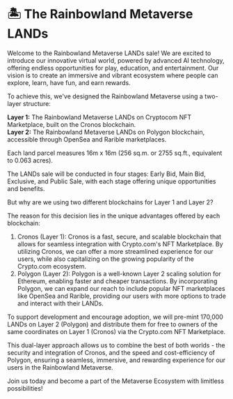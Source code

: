 # 🏝 The Rainbowland Metaverse LANDs

Welcome to the Rainbowland Metaverse LANDs sale! We are excited to introduce our innovative virtual world, powered by advanced AI technology, offering endless opportunities for play, education, and entertainment. Our vision is to create an immersive and vibrant ecosystem where people can explore, learn, have fun, and earn rewards.

To achieve this, we've designed the Rainbowland Metaverse using a two-layer structure:

**Layer 1:** The Rainbowland Metaverse LANDs on Cryptocom NFT Marketplace, built on the Cronos blockchain. \
**Layer 2:** The Rainbowland Metaverse LANDs on Polygon blockchain, accessible through OpenSea and Rarible marketplaces.

Each land parcel measures 16m x 16m (256 sq.m. or 2755 sq.ft., equivalent to 0.063 acres).

The LANDs sale will be conducted in four stages: Early Bid, Main Bid, Exclusive, and Public Sale, with each stage offering unique opportunities and benefits.

But why are we using two different blockchains for Layer 1 and Layer 2?

The reason for this decision lies in the unique advantages offered by each blockchain:

1. Cronos (Layer 1): Cronos is a fast, secure, and scalable blockchain that allows for seamless integration with Crypto.com's NFT Marketplace. By utilizing Cronos, we can offer a more streamlined experience for our users, while also capitalizing on the growing popularity of the Crypto.com ecosystem.
2. Polygon (Layer 2): Polygon is a well-known Layer 2 scaling solution for Ethereum, enabling faster and cheaper transactions. By incorporating Polygon, we can expand our reach to include popular NFT marketplaces like OpenSea and Rarible, providing our users with more options to trade and interact with their LANDs.

To support development and encourage adoption, we will pre-mint 170,000 LANDs on Layer 2 (Polygon) and distribute them for free to owners of the same coordinates on Layer 1 (Cronos) via the Crypto.com NFT Marketplace.

This dual-layer approach allows us to combine the best of both worlds - the security and integration of Cronos, and the speed and cost-efficiency of Polygon, ensuring a seamless, immersive, and rewarding experience for our users in the Rainbowland Metaverse.

Join us today and become a part of the Metaverse Ecosystem with limitless possibilities!
